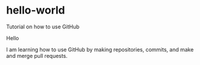 # hello-world
Tutorial on how to use GitHub

Hello

I am learning how to use GitHub by making repositories, commits, and make and merge pull requests.
